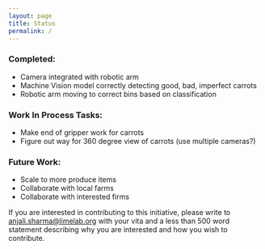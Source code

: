 ```yaml
---
layout: page
title: Status
permalink: /
---
```


### Completed:
- Camera integrated with robotic arm
- Machine Vision model correctly detecting good, bad, imperfect carrots
- Robotic arm moving to correct bins based on classification

### Work In Process Tasks:
- Make end of gripper work for carrots
- Figure out way for 360 degree view of carrots (use multiple cameras?)

### Future Work:
- Scale to more produce items
- Collaborate with local farms
- Collaborate with interested firms


If you are interested in contributing to this initiative, please write to anjali.sharma@limelab.org with your vita and a less than 500 word statement describing why you are interested and how you wish to contribute. 
